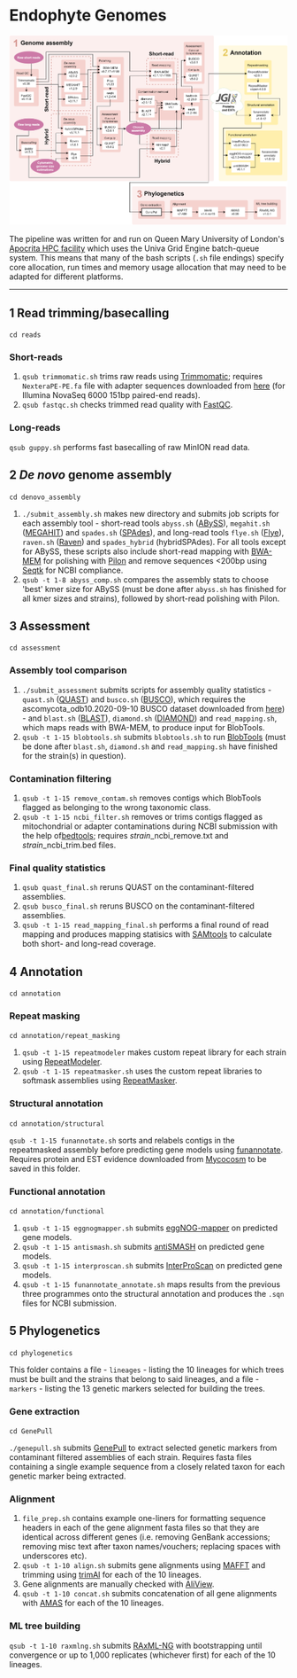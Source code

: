 # Endophyte Genomes
 
![Pipeline workflow](pipeline.png)

The pipeline was written for and run on Queen Mary University of London's [Apocrita HPC facility](http://doi.org/10.5281/zenodo.438045) which uses the Univa Grid Engine batch-queue system. This means that many of the bash scripts (`.sh` file endings) specify core allocation, run times and memory usage allocation that may need to be adapted for different platforms.

---

## 1 Read trimming/basecalling

`cd reads`

### Short-reads

1. `qsub trimmomatic.sh` trims raw reads using [Trimmomatic](http://www.usadellab.org/cms/?page=trimmomatic); requires `NexteraPE-PE.fa` file with adapter sequences downloaded from [here](https://github.com/timflutre/trimmomatic/blob/master/adapters/NexteraPE-PE.fa) (for Illumina NovaSeq 6000 151bp paired-end reads).
2. `qsub fastqc.sh` checks trimmed read quality with [FastQC](https://www.bioinformatics.babraham.ac.uk/projects/fastqc/).

### Long-reads

`qsub guppy.sh` performs fast basecalling of raw MinION read data.

## 2 *De novo* genome assembly

`cd denovo_assembly`

1. `./submit_assembly.sh` makes new directory and submits job scripts for each assembly tool - short-read tools `abyss.sh` ([ABySS](https://github.com/bcgsc/abyss)), `megahit.sh` ([MEGAHIT](https://github.com/voutcn/megahit)) and `spades.sh` ([SPAdes](https://github.com/ablab/spades)), and long-read tools `flye.sh` ([Flye](https://github.com/fenderglass/Flye)), `raven.sh` ([Raven](https://github.com/lbcb-sci/raven)) and `spades_hybrid` (hybridSPAdes). For all tools except for ABySS, these scripts also include short-read mapping with [BWA-MEM](https://github.com/lh3/bwa) for polishing with [Pilon](https://github.com/broadinstitute/pilon) and remove sequences <200bp using [Seqtk](https://github.com/lh3/seqtk) for NCBI compliance.
2. `qsub -t 1-8 abyss_comp.sh` compares the assembly stats to choose 'best' kmer size for ABySS (must be done after `abyss.sh` has finished for all kmer sizes and strains), followed by short-read polishing with Pilon.


## 3 Assessment

`cd assessment`

### Assembly tool comparison

1. `./submit_assessment` submits scripts for assembly quality statistics - `quast.sh` ([QUAST](https://github.com/ablab/quast)) and `busco.sh` ([BUSCO](https://busco.ezlab.org/)), which requires the ascomycota_odb10.2020-09-10 BUSCO dataset downloaded from [here](https://busco-data.ezlab.org/v4/data/lineages/)) - and `blast.sh` ([BLAST](https://blast.ncbi.nlm.nih.gov/Blast.cgi)), `diamond.sh` ([DIAMOND](https://github.com/bbuchfink/diamond)) and `read_mapping.sh`, which maps reads with BWA-MEM, to produce input for BlobTools.
2. `qsub -t 1-15 blobtools.sh` submits `blobtools.sh` to run [BlobTools](https://github.com/DRL/blobtools) (must be done after `blast.sh`, `diamond.sh` and `read_mapping.sh` have finished for the strain(s) in question).

### Contamination filtering

1. `qsub -t 1-15 remove_contam.sh` removes contigs which BlobTools flagged as belonging to the wrong taxonomic class.
2. `qsub -t 1-15 ncbi_filter.sh` removes or trims contigs flagged as mitochondrial or adapter contaminations during NCBI submission with the help of[bedtools](https://bedtools.readthedocs.io/en/latest/); requires *strain*_ncbi_remove.txt and *strain*_ncbi_trim.bed files.

### Final quality statistics

1. `qsub quast_final.sh` reruns QUAST on the contaminant-filtered assemblies.
2. `qsub busco_final.sh` reruns BUSCO on the contaminant-filtered assemblies.
3. `qsub -t 1-15 read_mapping_final.sh` performs a final round of read mapping and produces mapping statisics with [SAMtools](http://www.htslib.org/) to calculate both short- and long-read coverage.


## 4 Annotation

`cd annotation`

### Repeat masking

`cd annotation/repeat_masking`

1. `qsub -t 1-15 repeatmodeler` makes custom repeat library for each strain using [RepeatModeler](https://www.repeatmasker.org/RepeatModeler/).
2. `qsub -t 1-15 repeatmasker.sh` uses the custom repeat libraries to softmask assemblies using [RepeatMasker](https://www.repeatmasker.org/RepeatMasker/).

### Structural annotation

`cd annotation/structural`

`qsub -t 1-15 funannotate.sh` sorts and relabels contigs in the repeatmasked assembly before predicting gene models using [funannotate](https://github.com/nextgenusfs/funannotate). Requires protein and EST evidence downloaded from [Mycocosm](https://mycocosm.jgi.doe.gov/mycocosm/home) to be saved in this folder.

### Functional annotation

`cd annotation/functional`

1. `qsub -t 1-15 eggnogmapper.sh` submits [eggNOG-mapper](https://github.com/eggnogdb/eggnog-mapper) on predicted gene models.
2. `qsub -t 1-15 antismash.sh` submits [antiSMASH](https://github.com/antismash/antismash) on predicted gene models.
3. `qsub -t 1-15 interproscan.sh` submits [InterProScan](https://github.com/ebi-pf-team/interproscan) on predicted gene models.
4. `qsub -t 1-15 funannotate_annotate.sh` maps results from the previous three programmes onto the structural annotation and produces the `.sqn` files for NCBI submission.

## 5 Phylogenetics

`cd phylogenetics`

This folder contains a file - `lineages` - listing the 10 lineages for which trees must be built and the strains that belong to said lineages, and a file - `markers` - listing the 13 genetic markers selected for building the trees.

### Gene extraction

`cd GenePull`

`./genepull.sh` submits [GenePull](https://github.com/Rowena-h/MiscGenomicsTools/tree/main/GenePull) to extract selected genetic markers from contaminant filtered assemblies of each strain. Requires fasta files containing a single example sequence from a closely related taxon for each genetic marker being extracted.

### Alignment

1. `file_prep.sh` contains example one-liners for formatting sequence headers in each of the gene alignment fasta files so that they are identical across different genes (i.e. removing GenBank accessions; removing misc text after taxon names/vouchers; replacing spaces with underscores etc).
2. `qsub -t 1-10 align.sh` submits gene alignments using [MAFFT](https://github.com/GSLBiotech/mafft) and trimming using [trimAl](https://github.com/inab/trimal) for each of the 10 lineages.
3. Gene alignments are manually checked with [AliView](https://github.com/AliView/AliView).
4. `qsub -t 1-10 concat.sh` submits concatenation of all gene alignments with [AMAS](https://github.com/marekborowiec/AMAS) for each of the 10 lineages.

### ML tree building

`qsub -t 1-10 raxmlng.sh` submits [RAxML-NG](https://github.com/amkozlov/raxml-ng) with bootstrapping until convergence or up to 1,000 replicates (whichever first) for each of the 10 lineages.
